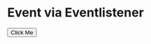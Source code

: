 <!DOCTYPE html>
<html lang="en">
<head>
    <meta charset="UTF-8">
    <meta name="viewport" content="width=device-width, initial-scale=1.0">
    <title></title>
</head>
<body>
    <h1> Event via Eventlistener </h1>
    <button id="btn">Click Me</button>
    <p id="msg" class="out"></p>
    <script>
        document.getElementById("btn").
        addEventListener("click",   )
    </script>
</body>
</html>
